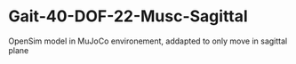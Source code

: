 # Gait-40-DOF-22-Musc-Sagittal
OpenSim model in MuJoCo environement, addapted to only move in sagittal plane
